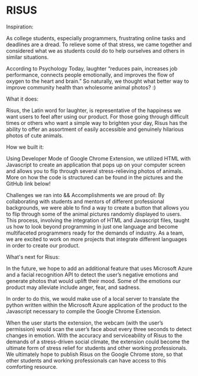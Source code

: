 # RISUS
Inspiration:

As college students, especially programmers, frustrating online tasks and deadlines are a dread. To relieve some of that stress, we came together and considered what we as students could do to help ourselves and others in similar situations.

According to Psychology Today, laughter “reduces pain, increases job performance, connects people emotionally, and improves the flow of oxygen to the heart and brain.” So naturally, we thought what better way to improve community health than wholesome animal photos? :)

What it does:

Risus, the Latin word for laughter, is representative of the happiness we want users to feel after using our product. For those going through difficult times or others who want a simple way to brighten your day, Risus has the ability to offer an assortment of easily accessible and genuinely hilarious photos of cute animals.

How we built it:

Using Developer Mode of Google Chrome Extension, we utilized HTML with Javascript to create an application that pops up on your computer screen and allows you to flip through several stress-relieving photos of animals. More on how the code is structured can be found in the pictures and the GitHub link below!

Challenges we ran into && Accomplishments we are proud of:
By collaborating with students and mentors of different professional backgrounds, we were able to find a way to create a button that allows you to flip through some of the animal pictures randomly displayed to users. This process, involving the integration of HTML and Javascript files, taught us how to look beyond programming in just one language and become multifaceted programmers ready for the demands of industry. As a team, we are excited to work on more projects that integrate different languages in order to create our product.

What's next for Risus:

In the future, we hope to add an additional feature that uses Microsoft Azure and a facial recognition API to detect the user’s negative emotions and generate photos that would uplift their mood. Some of the emotions our product may alleviate include anger, fear, and sadness.

In order to do this, we would make use of a local server to translate the python written within the Microsoft Azure application of the product to the Javascript necessary to compile the Google Chrome Extension.

When the user starts the extension, the webcam (with the user’s permission) would scan the user’s face about every three seconds to detect changes in emotion. With the accuracy and serviceability of Risus to the demands of a stress-driven social climate, the extension could become the ultimate form of stress relief for students and other working professionals. We ultimately hope to publish Risus on the Google Chrome store, so that other students and working professionals can have access to this comforting resource.
